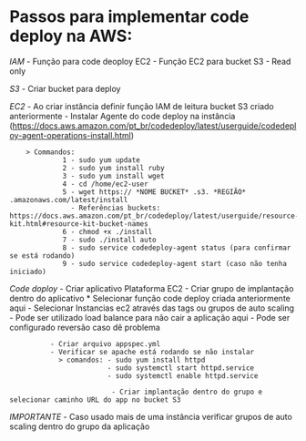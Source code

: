 # Passos para implementar code deploy na AWS:

*IAM* - Função para code deoploy EC2
	  - Função EC2 para bucket S3 - Read only

*S3* - Criar bucket para deploy

*EC2* - Ao criar instância definir função IAM de leitura bucket S3 criado anteriormente
	  - Instalar Agente do code deploy na instância (https://docs.aws.amazon.com/pt_br/codedeploy/latest/userguide/codedeploy-agent-operations-install.html)
		
		> Commandos: 
				 1 - sudo yum update
				 2 - sudo yum install ruby
				 3 - sudo yum install wget
				 4 - cd /home/ec2-user
				 5 - wget https:// *NOME BUCKET* .s3. *REGIÃO* .amazonaws.com/latest/install
				   - Referências buckets: https://docs.aws.amazon.com/pt_br/codedeploy/latest/userguide/resource-kit.html#resource-kit-bucket-names
				 6 - chmod +x ./install
				 7 - sudo ./install auto
				 8 - sudo service codedeploy-agent status (para confirmar se está rodando)
				 9 - sudo service codedeploy-agent start (caso não tenha iniciado)


*Code doploy* - Criar aplicativo Plataforma EC2
		  	  - Criar grupo de implantação dentro do aplicativo
				* Selecionar função code deploy criada anteriormente aqui
		  	  - Selecionar Instancias ec2 através das tags ou grupos de auto scaling
		  	  - Pode ser utilizado load balance para não cair a aplicação aqui
		  	  - Pode ser configurado reversão caso dê problema
			
		  	  - Criar arquivo appspec.yml
		  	  - Verificar se apache está rodando se não instalar 
				> comandos: - sudo yum install httpd
				 		    - sudo systemctl start httpd.service
				    		- sudo systemctl enable httpd.service

		 					 - Criar implantação dentro do grupo e selecionar caminho URL do app no bucket S3

*IMPORTANTE* - Caso usado mais de uma instância verificar grupos de auto scaling dentro do grupo da aplicação
